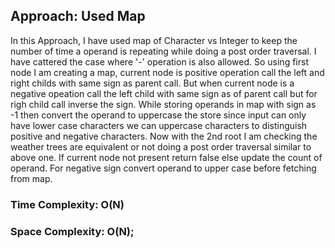 ## Approach: Used Map
In this Approach, I have used map of Character vs Integer to keep the number of time a operand is repeating while doing a post order traversal. I have cattered the case where '-' operation is also allowed. So using first node I am creating a map, current node is positive operation call the left and right childs with same sign as parent call. But when current node is a negative opeation call the left child with same sign as of parent call but for righ child call inverse the sign.
While storing operands in map with sign as -1 then convert the operand to uppercase the store since input can only have lower case characters we can uppercase characters to distinguish positive and negative characters.
Now with the 2nd root I am checking the weather trees are equivalent or not doing a post order traversal similar to above one. If current node not present return false else update the count of operand. For negative sign convert operand to upper case before fetching from map.
​
### Time Complexity: O(N)
### Space Complexity: O(N);